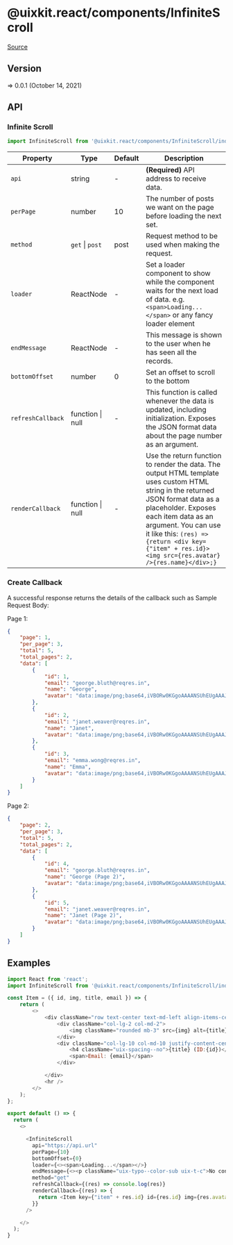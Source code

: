 # @uixkit.react/components/InfiniteScroll

[Source](https://github.com/xizon/uix-kit-react/tree/main/src/client/components/InfiniteScroll)

## Version

=> 0.0.1 (October 14, 2021)

## API

### Infinite Scroll
```js
import InfiniteScroll from '@uixkit.react/components/InfiniteScroll/index.tsx';
```
| Property | Type | Default | Description |
| --- | --- | --- | --- |
| `api` | string  | - | <strong>(Required)</strong> API address to receive data. |
| `perPage` | number  | 10 | The number of posts we want on the page before loading the next set. |
| `method` | `get` \| `post` | post | Request method to be used when making the request. |
| `loader` | ReactNode  | - | Set a loader component to show while the component waits for the next load of data. e.g. `<span>Loading...</span>` or any fancy loader element |
| `endMessage` | ReactNode  | - | This message is shown to the user when he has seen all the records. |
| `bottomOffset` | number  | 0 | Set an offset to scroll to the bottom |
| `refreshCallback` | function \| null  | - | This function is called whenever the data is updated, including initialization. Exposes the JSON format data about the page number as an argument. |
| `renderCallback` | function \| null  | - | Use the return function to render the data. The output HTML template uses custom HTML string in the returned JSON format data as a placeholder. Exposes each item data as an argument. You can use it like this: `(res) => {return <div key={"item" + res.id}><img src={res.avatar} />{res.name}</div>;}` |


### Create Callback 

A successful response returns the details of the callback such as Sample Request Body:

Page 1: 
```json
{
    "page": 1,
    "per_page": 3,
    "total": 5,
    "total_pages": 2,
    "data": [
        {
            "id": 1,
            "email": "george.bluth@reqres.in",
            "name": "George",
            "avatar": "data:image/png;base64,iVBORw0KGgoAAAANSUhEUgAAAJYAAACWBAMAAADOL2zRAAAAGFBMVEXMzMyWlpbFxcW3t7eqqqq+vr6xsbGjo6NdFKDtAAAACXBIWXMAAA7EAAAOxAGVKw4bAAAAWElEQVRoge3SUQmAQBRE0WXRAC+C22AjbBcL2P9HQwwick6ACwPTGgAAAADfcFSuNYOtlWv1yrW2XKuvVGs/r0q1noG/b/UxRvATTUtLS0tLSwsAAADgTTdZSAdIz1EiEwAAAABJRU5ErkJggg=="
        },
        {
            "id": 2,
            "email": "janet.weaver@reqres.in",
            "name": "Janet",
            "avatar": "data:image/png;base64,iVBORw0KGgoAAAANSUhEUgAAAJYAAACWBAMAAADOL2zRAAAAGFBMVEXMzMyWlpbFxcW3t7eqqqq+vr6xsbGjo6NdFKDtAAAACXBIWXMAAA7EAAAOxAGVKw4bAAAAWElEQVRoge3SUQmAQBRE0WXRAC+C22AjbBcL2P9HQwwick6ACwPTGgAAAADfcFSuNYOtlWv1yrW2XKuvVGs/r0q1noG/b/UxRvATTUtLS0tLSwsAAADgTTdZSAdIz1EiEwAAAABJRU5ErkJggg=="
        },
        {
            "id": 3,
            "email": "emma.wong@reqres.in",
            "name": "Emma",
            "avatar": "data:image/png;base64,iVBORw0KGgoAAAANSUhEUgAAAJYAAACWBAMAAADOL2zRAAAAGFBMVEXMzMyWlpbFxcW3t7eqqqq+vr6xsbGjo6NdFKDtAAAACXBIWXMAAA7EAAAOxAGVKw4bAAAAWElEQVRoge3SUQmAQBRE0WXRAC+C22AjbBcL2P9HQwwick6ACwPTGgAAAADfcFSuNYOtlWv1yrW2XKuvVGs/r0q1noG/b/UxRvATTUtLS0tLSwsAAADgTTdZSAdIz1EiEwAAAABJRU5ErkJggg=="
        }
    ]
}
```

Page 2:

```json
{
    "page": 2,
    "per_page": 3,
    "total": 5,
    "total_pages": 2,
    "data": [
        {
            "id": 4,
            "email": "george.bluth@reqres.in",
            "name": "George (Page 2)",
            "avatar": "data:image/png;base64,iVBORw0KGgoAAAANSUhEUgAAAJYAAACWBAMAAADOL2zRAAAAGFBMVEXMzMyWlpbFxcW3t7eqqqq+vr6xsbGjo6NdFKDtAAAACXBIWXMAAA7EAAAOxAGVKw4bAAAAWElEQVRoge3SUQmAQBRE0WXRAC+C22AjbBcL2P9HQwwick6ACwPTGgAAAADfcFSuNYOtlWv1yrW2XKuvVGs/r0q1noG/b/UxRvATTUtLS0tLSwsAAADgTTdZSAdIz1EiEwAAAABJRU5ErkJggg=="
        },
        {
            "id": 5,
            "email": "janet.weaver@reqres.in",
            "name": "Janet (Page 2)",
            "avatar": "data:image/png;base64,iVBORw0KGgoAAAANSUhEUgAAAJYAAACWBAMAAADOL2zRAAAAGFBMVEXMzMyWlpbFxcW3t7eqqqq+vr6xsbGjo6NdFKDtAAAACXBIWXMAAA7EAAAOxAGVKw4bAAAAWElEQVRoge3SUQmAQBRE0WXRAC+C22AjbBcL2P9HQwwick6ACwPTGgAAAADfcFSuNYOtlWv1yrW2XKuvVGs/r0q1noG/b/UxRvATTUtLS0tLSwsAAADgTTdZSAdIz1EiEwAAAABJRU5ErkJggg=="
        }
    ]
}
```


## Examples

```js
import React from 'react';
import InfiniteScroll from '@uixkit.react/components/InfiniteScroll/index.tsx';

const Item = ({ id, img, title, email }) => {
    return (
        <>
            <div className="row text-center text-md-left align-items-center">
                <div className="col-lg-2 col-md-2">
                    <img className="rounded mb-3" src={img} alt={title} />
                </div>
                <div className="col-lg-10 col-md-10 justify-content-center">
                    <h4 className="uix-spacing--no">{title} (ID:{id})</h4>
                    <span>Email: {email}</span>
                </div>

            </div>
            <hr />
        </>
    );
};

export default () => {
  return (
    <>

      <InfiniteScroll 
        api="https://api.url" 
        perPage={10}
        bottomOffset={0}
        loader={<><span>Loading...</span></>}
        endMessage={<><p className="uix-typo--color-sub uix-t-c">No content yet.</p></>}
        method="get"
        refreshCallback={(res) => console.log(res)}
        renderCallback={(res) => {
          return <Item key={"item" + res.id} id={res.id} img={res.avatar} title={`${res.name}`} email={res.email} />;
        }}	
      />

    </>
  );
}

```